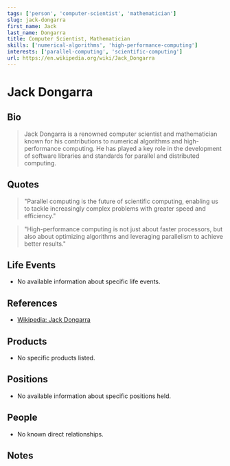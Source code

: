 ```yaml
---
tags: ['person', 'computer-scientist', 'mathematician']
slug: jack-dongarra
first_name: Jack
last_name: Dongarra
title: Computer Scientist, Mathematician
skills: ['numerical-algorithms', 'high-performance-computing']
interests: ['parallel-computing', 'scientific-computing']
url: https://en.wikipedia.org/wiki/Jack_Dongarra
---
```


# Jack Dongarra

## Bio

> Jack Dongarra is a renowned computer scientist and mathematician known for his contributions to numerical algorithms and high-performance computing. He has played a key role in the development of software libraries and standards for parallel and distributed computing.

## Quotes

> "Parallel computing is the future of scientific computing, enabling us to tackle increasingly complex problems with greater speed and efficiency."

> "High-performance computing is not just about faster processors, but also about optimizing algorithms and leveraging parallelism to achieve better results."

## Life Events

- No available information about specific life events.

## References

- [Wikipedia: Jack Dongarra](https://en.wikipedia.org/wiki/Jack_Dongarra)

## Products

- No specific products listed.

## Positions

- No available information about specific positions held.

## People

- No known direct relationships.

## Notes






